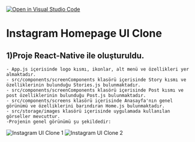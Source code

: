 [![Open in Visual Studio Code](https://classroom.github.com/assets/open-in-vscode-c66648af7eb3fe8bc4f294546bfd86ef473780cde1dea487d3c4ff354943c9ae.svg)](https://classroom.github.com/online_ide?assignment_repo_id=8219174&assignment_repo_type=AssignmentRepo)

#  Instagram Homepage UI Clone

## 1)Proje React-Native ile oluşturuldu.

```
- App.js içerisinde logo kısmı, ikonlar, alt menü ve özellikleri yer almaktadır.
- src/components/screenComponents klasörü içerisinde Story kısmı ve özelliklerinin bulunduğu Stories.js bulunmaktadır.
- src/components/screenComponents klasörü içerisinde Post kısmı ve post özelliklerinin bulunduğu Post.js bulunmaktadır.
- src/components/screens klasörü içerisinde Anasayfa'nın genel görünümü ve özelliklerini barındıran Home.js bulunmaktadır.
- src/storage/images klasörü içerisinde uygulamada kullanılan görseller mevcuttur.
-Projenin genel görünümü şu şekildedir:
```

![Instagram UI Clone 1](https://user-images.githubusercontent.com/26837669/185665260-4b08a41e-19ef-475d-a742-d593bb7ae139.png)
![Instagram UI Clone 2](https://user-images.githubusercontent.com/26837669/185665480-1502c7dd-aef0-4f1c-b8bf-9e53e2782829.png)

